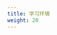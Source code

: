 ```yaml
---
title: 学习环境
weight: 20
---
```


<!--
{{/* There is a Netlify redirect from this page to /docs/tasks/tools/ */}}
{{/* This page content only exists to provide a navigation stub */}}
{{/* and to protect in case that redirect is one day removed. */}}

{{/* If you're localizing this page, you only need to copy the front matter */}}
{{/* and add a redirect into "/static/_redirects", for YOUR localization. */}}
-->
<!--
## kind


[`kind`](https://kind.sigs.k8s.io/docs/) lets you run Kubernetes on
your local computer. This tool requires that you have
[Docker](https://docs.docker.com/get-docker/) installed and configured.

The kind [Quick Start](https://kind.sigs.k8s.io/docs/user/quick-start/) page
shows you what you need to do to get up and running with kind.
-->
<!--
你可以使用 [`kind`](https://kind.sigs.k8s.io/docs/) 来在本地计算机上运行 Kubernetes。
此工具要求你已经安装并配置了 [Docker](https://docs.docker.com/get-docker/)。

kind [快速入门](https://kind.sigs.k8s.io/docs/user/quick-start/)页面
为你展示了如何开始使用 kind 的相关信息。 

## minikube
-->
<!--
Like `kind`, [`minikube`](https://minikube.sigs.k8s.io/) is a tool that lets you run Kubernetes
locally. `minikube` runs a single-node Kubernetes cluster on your personal
computer (including Windows, macOS and Linux PCs) so that you can try out
Kubernetes, or for daily development work.

You can follow the official
[Get Started!](https://minikube.sigs.k8s.io/docs/start/) guide if your focus is
on getting the tool installed.
-->
<!--
与 `kind` 类似，[`minikube`](https://minikube.sigs.k8s.io/) 是一个允许你在
本地运行 Kubernetes 的工具。`minikube` 在你的个人计算机上运行一个单节点的
Kubernetes 集群（包括 Windows、macOS 和 Linux PC 机），这样你可以尝试
Kubernetes 或者执行每天的开发工作。


如果你所关注的是如何安装该工具，可以查阅官方的
[Get Started!](https://minikube.sigs.k8s.io/docs/start/)
文档。
-->

